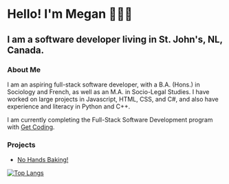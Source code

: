 # Hello! I'm Megan 👩🏻‍💻

## I am a software developer living in St. John's, NL, Canada.

### About Me

<p>I am an aspiring full-stack software developer, with a B.A. (Hons.) in Sociology and French, as well as an M.A. in Socio-Legal Studies. I have worked on large projects in Javascript, HTML, CSS, and C#, and also have experience and literacy in Python and C++.</p>

I am currently completing the Full-Stack Software Development program with [Get Coding](https://www.getcoding.ca/).

### Projects

* [No Hands Baking!](https://mpartificer.github.io/NoHandsBaking/)

[![Top Langs](https://github-readme-stats.vercel.app/api/top-langs/?username=mpartificer&layout=donut-vertical)](https://github.com/anuraghazra/github-readme-stats)

